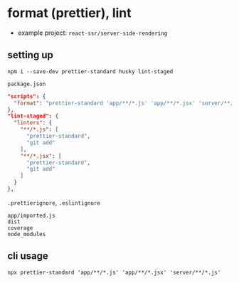# format (prettier), lint

- example project: `react-ssr/server-side-rendering`

## setting up

```
npm i --save-dev prettier-standard husky lint-staged
```

`package.json`
```json
"scripts": {
  "format": "prettier-standard 'app/**/*.js' 'app/**/*.jsx' 'server/**/*.js'"
},
"lint-staged": {
  "linters": {
    "**/*.js": [
      "prettier-standard",
      "git add"
    ],
    "**/*.jsx": [
      "prettier-standard",
      "git add"
    ]
  }
},
```

`.prettierignore`, `.eslintignore`

```
app/imported.js
dist
coverage
node_modules

```


## cli usage

```
npx prettier-standard 'app/**/*.js' 'app/**/*.jsx' 'server/**/*.js'
```

